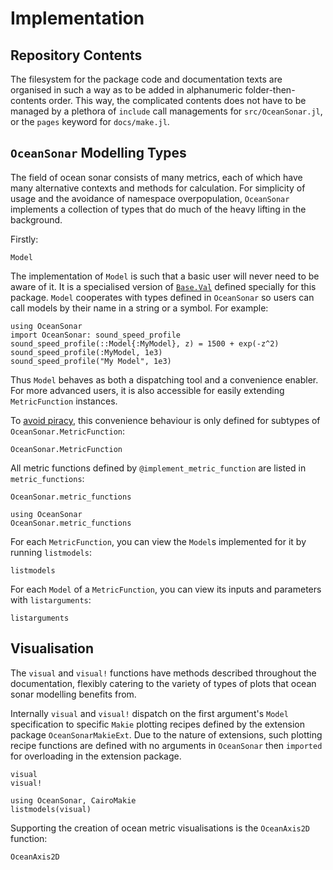 # Implementation

## Repository Contents

The filesystem for the package code and documentation texts
are organised in such a way as to be added in
alphanumeric folder-then-contents order.
This way, the complicated contents does not have to be
managed by a plethora of `include` call managements for `src/OceanSonar.jl`,
or the `pages` keyword for `docs/make.jl`.

## `OceanSonar` Modelling Types

The field of ocean sonar consists of many metrics,
each of which have many alternative contexts and methods for calculation.
For simplicity of usage and the avoidance of namespace overpopulation,
`OceanSonar` implements a collection of types
that do much of the heavy lifting in the background.

Firstly:

```@docs
Model
```

The implementation of `Model` is such that a basic user will never need to be aware of it.
It is a specialised version of [`Base.Val`](https://docs.julialang.org/en/v1/base/base/#Base.Val) defined specially for this package.
`Model` cooperates with types defined in `OceanSonar`
so users can call models by their name in a string or a symbol.
For example:

```@repl
using OceanSonar
import OceanSonar: sound_speed_profile
sound_speed_profile(::Model{:MyModel}, z) = 1500 + exp(-z^2)
sound_speed_profile(:MyModel, 1e3)
sound_speed_profile("My Model", 1e3)
```

Thus `Model` behaves as both a dispatching tool and a convenience enabler.
For more advanced users,
it is also accessible for easily extending `MetricFunction` instances.

To [avoid piracy](https://docs.julialang.org/en/v1/manual/style-guide/#Avoid-type-piracy),
this convenience behaviour is only defined for subtypes of `OceanSonar.MetricFunction`:

```@docs; canonical = false
OceanSonar.MetricFunction
```

All metric functions defined by `@implement_metric_function` are listed in `metric_functions`:

```@docs; canonical = false
OceanSonar.metric_functions
```

```@example
using OceanSonar
OceanSonar.metric_functions
```

For each `MetricFunction`, you can view the `Model`s implemented for it
by running `listmodels`:

```@docs
listmodels
```

For each `Model` of a `MetricFunction`, you can view its inputs and parameters
with `listarguments`:

```@docs
listarguments
```

## Visualisation

The `visual` and `visual!` functions have methods described throughout the documentation,
flexibly catering to the variety of types of plots that ocean sonar modelling
benefits from.

Internally `visual` and `visual!` dispatch on the first argument's `Model` specification
to specific `Makie` plotting recipes defined by the extension package `OceanSonarMakieExt`.
Due to the nature of extensions,
such plotting recipe functions are defined with no arguments in `OceanSonar`
then `imported` for overloading in the extension package.

```@docs
visual
visual!
```

```@example
using OceanSonar, CairoMakie
listmodels(visual)
```

Supporting the creation of ocean metric visualisations
is the `OceanAxis2D` function:

```@docs
OceanAxis2D
```
